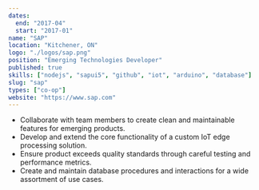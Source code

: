 ```yaml
---
dates:
  end: "2017-04"
  start: "2017-01"
name: "SAP"
location: "Kitchener, ON"
logo: "./logos/sap.png"
position: "Emerging Technologies Developer"
published: true
skills: ["nodejs", "sapui5", "github", "iot", "arduino", "database"]
slug: "sap"
types: ["co-op"]
website: "https://www.sap.com"
---
```


- Collaborate with team members to create clean and maintainable features for emerging products.
- Develop and extend the core functionality of a custom IoT edge processing solution.
- Ensure product exceeds quality standards through careful testing and performance metrics.
- Create and maintain database procedures and interactions for a wide assortment of use cases.
